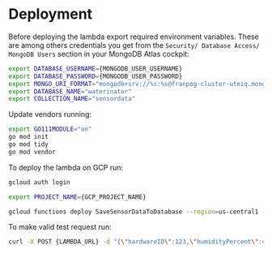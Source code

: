 # Deployment

Before deploying the lambda export required environment variables. These are among others credentials you get from the `Security/ Database Access/ MongoDB Users` section in your MongoDB Atlas cockpit:

```bash
export DATABASE_USERNAME={MONGODB_USER_USERNAME}
export DATABASE_PASSWORD={MONGODB_USER_PASSWORD}
export MONGO_URI_FORMAT="mongodb+srv://%s:%s@franpog-cluster-uteiq.mongodb.net/test?retryWrites=true&w=majority"
export DATABASE_NAME="waterinator"
export COLLECTION_NAME="sensordata"
```

Update vendors running:

```bash
export GO111MODULE="on"
go mod init
go mod tidy
go mod vendor
```

To deploy the lambda on GCP run:

```bash
gcloud auth login

export PROJECT_NAME={GCP_PROJECT_NAME}

gcloud functions deploy SaveSensorDataToDatabase --region=us-central1 --runtime go111 --trigger-http --project $PROJECT_NAME --set-env-vars DATABASE_USERNAME=$DATABASE_USERNAME --set-env-vars DATABASE_PASSWORD=$DATABASE_PASSWORD --set-env-vars MONGO_URI_FORMAT=$MONGO_URI_FORMAT --set-env-vars DATABASE_NAME=$DATABASE_NAME --set-env-vars COLLECTION_NAME=$COLLECTION_NAME
```

To make valid test request run:

```bash
curl -X POST {LAMBDA_URL} -d "{\"hardwareID\":123,\"humidityPercent\":42,\"didWater\":1}" -H "Content-type: application/json"
```
